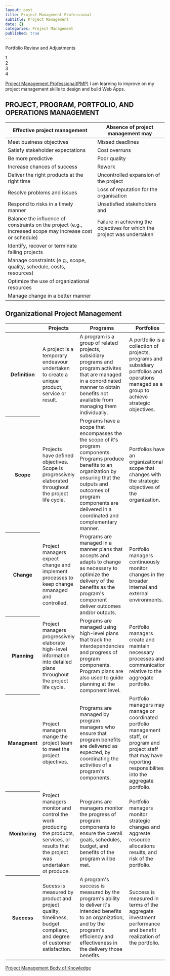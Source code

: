 ```yaml
---
layout: post
title: Project Management Professional
subtitle: Project Management
date: {}
categories: Project Management
published: true
---
```


<div class="text-center">
  <p>Portfolio Review and Adjustments</p>
  <div class="circle text-center mb-3">1</div>
  <div class="element"></div>
  <div class="circle text-center mb-3">2</div>
  <div class="element"></div>
  <div class="circle text-center mb-3">3</div>
  <div class="element"></div>
  <div class="circle text-center mb-3">4</div>
</div>

[Project Management Professional(PMP)](https://www.pmi.org/certifications/types/project-management-pmp) I am learning to improve on my project management skills to design and build Web Apps.

## PROJECT, PROGRAM, PORTFOLIO, AND OPERATIONS MANAGEMENT

| Effective project management                 | Absence of project management may |   
|----------------------------------------------|-------------------------------|
| Meet business objectives                     | Missed deadlines | 
| Satisfy stakeholder expectations             | Cost overruns | 
| Be more predictive                           | Poor quality |  
| Increase chances of success                  | Rework | 
| Deliver the right products at the right time | Uncontrolled expansion of the project | 
| Resolve problems and issues                  | Loss of reputation for the organisation | 
| Respond to risks in a timely manner          | Unsatisfied stakeholders and |
| Balance the influence of constraints on the project (e.g., increased scope may increase cost or schedule) | Failure in achieving the objectives for which the project was undertaken |
| Identify, recover or terminate failing projects | |
| Manage constraints (e.g., scope, quality, schedule, costs, resources) | |
| Optimize the use of organizational resources  | |
| Manage change in a better manner | |


<h2 class="text-center mb-3 mt-3"><b>Organizational Project Management</b></h2>
<div class="table-responsive">
  <table class="table">
    <thead class="thead-dark"> 
      <tr>
        <th scope="col"></th>
        <th scope="col">Projects</th>
        <th scope="col">Programs</th>
        <th scope="col">Portfolios</th>
      </tr>
    </thead>
    <tbody>
      <tr>
        <th scope="row align-top">Definition</th>
        <td>A project is a temporary endeavour undertaken to create a unique product, service or result.</td>
        <td>A program is a group of related projects, subsidiary programs and program activites that are managed in a conordinated manner to obtain benefits not available from managing them individually.</td>
        <td>A portfoilio is a collection of projects, programs and subsidiary portfolios and operations managed as a group to achieve strategic objectives.</td>
      </tr>
      <tr>
        <th scope="row align-top">Scope</th>
        <td>Projects have defined objectives. Scope is progressively elaborated throughout the project life cycle.</td>
        <td>Programs have a scope that encompasses the the scope of it's program components. Programs produce benefits to an organization by ensuring that the outputs and outcomes of program components are delivered in a coordinated and complementary manner.</td>
        <td>Portfolios have an organizational scope that changes with the strategic objectives of the organization.</td>
      </tr>
      <tr>
        <th scope="row align-top">Change</th>
        <td>Project managers expect change and implement processes to keep change nmanaged and controlled.</td>
        <td>Programs are managed in a manner plans that accepts and adapts to change as necessary to optimize the delivery of the benefits as the program's component deliver outcomes and/or outputs.</td>
        <td>Portfolio managers continuously monitor changes in the broader internal and external environments.</td>
      </tr>
      <tr>
        <th scope="row align-top">Planning</th>
        <td>Project managers progressively elaborate high-level information into detailed plans throughout the project life cycle.</td>
        <td>Programs are managed using high-level plans that track the interdependencies and progress of program components. Program plans are also used to guide planning at the component level.</td>
        <td>Portfolio managers create and maintain necessary processes and communication relative to the aggregate portfolio.</td>
      </tr>
      <tr>
        <th scope="row align-top">Managment</th>
        <td>Project managers mange the project team to meet the project objectives.</td>
        <td>Programs are managed by program managers who ensure that program benefits are delivered as expected, by coordinating the activities of a program's components.</td>
        <td>Portfolio managers may manage or coordinated portfolio management staff, or program and project staff that may have reporting responsibilites into the aggregate portfolio.</td>
      </tr>
      <tr>
        <th scope="row align-top">Monitoring</th>
        <td>Project managers monitor and control the work producing the products, services, or results that the project was undertaken ot produce.</td>
        <td>Programs are managers monitor the progress of program components to ensure the overall goals, schedules, budget, and benefits of the program wil be met.</td>
        <td>Portfolio managers monitor strategic changes and aggreste resource allocations results, and risk of the portfolio.</td>
      </tr>
      <tr>
        <th scope="row align-top">Success</th>
        <td>Sucess is measured by product and project quality, timeliness, budget complianc, and degree of customer satisfaction.</td>
        <td>A program's success is measured by the program's ability to deliver it's intended benefits to an organization, and by the program's efficiency and effectiveness in the delivery those benefits.</td>
        <td>Success is measured in terms of the aggregate investment performance and benefit realization of the portfolio.</td>
      </tr>
    </tbody>
  </table>
</div>

[Project Management Body of Knowledge](https://g.co/kgs/ziC8gz)
